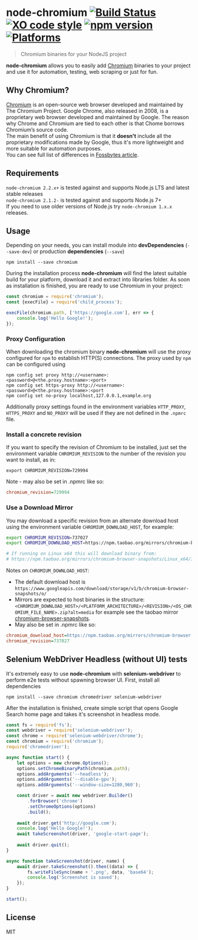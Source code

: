 # node-chromium [![Build Status](https://travis-ci.org/dtolstyi/node-chromium.svg?branch=master)](https://travis-ci.org/dtolstyi/node-chromium) [![XO code style](https://img.shields.io/badge/code_style-XO-blue.svg)](https://github.com/sindresorhus/xo) [![npm version](https://badge.fury.io/js/chromium.svg)](https://badge.fury.io/js/chromium) [![Platforms](https://img.shields.io/badge/platforms-Win/Linux/Mac-lightgrey.svg)](https://github.com/dtolstyi/node-chromium)
> Chromium binaries for your NodeJS project

**node-chromium** allows you to easily add [Chromium](https://www.chromium.org/) binaries to your project and use it for automation, testing, web scraping or just for fun.

## Why Chromium?
[Chromium](https://www.chromium.org/) is an open-source web browser developed and maintained by The Chromium Project. Google Chrome, also released in 2008, is a proprietary web browser developed and maintained by Google. The reason why Chrome and Chromium are tied to each other is that Chome borrows Chromium’s source code.  
The main benefit of using Chromium is that it **doesn't** include all the proprietary modifications made by Google, thus it's more lightweight and more suitable for automation purposes.  
You can see full list of differences in [Fossbytes article](https://fossbytes.com/difference-google-chrome-vs-chromium-browser/).

## Requirements

`node-chromium 2.2.x+` is tested against and supports Node.js LTS and latest stable releases  
`node-chromium 2.1.2-` is tested against and supports Node.js 7+  
If you need to use older versions of Node.js try `node-chromium 1.x.x` releases.

## Usage
Depending on your needs, you can install module into **devDependencies** (`--save-dev`) or production **dependencies** (`--save`)

```
npm install --save chromium
```

During the installation process **node-chromium** will find the latest suitable build for your platform, download it and extract into libraries folder. As soon as installation is finished, you are ready to use Chromium in your project:

```js
const chromium = require('chromium');
const {execFile} = require('child_process');

execFile(chromium.path, ['https://google.com'], err => {
	console.log('Hello Google!');
});
```

### Proxy Configuration
When downloading the chromium binary **node-chromium** will use the proxy configured for `npm` to establish HTTP(S) connections. The proxy used by `npm` can be configured using 
```
npm config set proxy http://<username>:<password>@<the.proxy.hostname>:<port>
npm config set https-proxy http://<username>:<password>@<the.proxy.hostname>:<port
npm config set no-proxy localhost,127.0.0.1,example.org
```

Additionally proxy settings found in the environment variables `HTTP_PROXY`, `HTTPS_PROXY` and `NO_PROXY` will be used if they are not defined in the `.npmrc` file. 

### Install a concrete revision
If you want to specify the revision of Chromium to be installed, just set the environment variable `CHROMIUM_REVISION` to the number of the revision you want to install, as in:
```shell script
export CHROMIUM_REVISION=729994
```

Note - may also be set in .npmrc like so:

```ini
chromium_revision=729994
```

### Use a Download Mirror
You may download a specific revision from an alternate download host using the environment variable `CHROMIUM_DOWNLOAD_HOST`, for example:

```bash
export CHROMIUM_REVISION=737027
export CHROMIUM_DOWNLOAD_HOST=https://npm.taobao.org/mirrors/chromium-browser-snapshots/

# If running on Linux x64 this will download binary from:
# https://npm.taobao.org/mirrors/chromium-browser-snapshots/Linux_x64/737027/chrome-linux.zip?alt=media
```

Notes on `CHROMIUM_DOWNLOAD_HOST`:

* The default download host is `https://www.googleapis.com/download/storage/v1/b/chromium-browser-snapshots/o/`
* Mirrors are expected to host binaries in the structure: `<CHROMIUM_DOWNLOAD_HOST>/<PLATFORM_ARCHITECTURE>/<REVISION>/<OS_CHROMIUM_FILE_NAME>.zip?alt=media` for example see the taobao mirror [chromium-browser-snapshots](https://npm.taobao.org/mirrors/chromium-browser-snapshots/).
* May also be set in .npmrc like so:

```ini
chromium_download_host=https://npm.taobao.org/mirrors/chromium-browser-snapshots/
chromium_revision=737027
```

## Selenium WebDriver Headless (without UI) tests
It's extremely easy to use **node-chromium** with **selenium-webdriver** to perform e2e tests without spawning browser UI.
First, install all dependencies

```
npm install --save chromium chromedriver selenium-webdriver
```

After the installation is finished, create simple script that opens Google Search home page and takes it's screenshot in headless mode.

```js
const fs = require('fs');
const webdriver = require('selenium-webdriver');
const chrome = require('selenium-webdriver/chrome');
const chromium = require('chromium');
require('chromedriver');

async function start() {
    let options = new chrome.Options();
    options.setChromeBinaryPath(chromium.path);
    options.addArguments('--headless');
    options.addArguments('--disable-gpu');
    options.addArguments('--window-size=1280,960');

    const driver = await new webdriver.Builder()
        .forBrowser('chrome')
        .setChromeOptions(options)
        .build();
		
    await driver.get('http://google.com');
    console.log('Hello Google!');
    await takeScreenshot(driver, 'google-start-page');
    
    await driver.quit();
}

async function takeScreenshot(driver, name) {
	await driver.takeScreenshot().then((data) => {
        fs.writeFileSync(name + '.png', data, 'base64');
        console.log('Screenshot is saved');
    });
}

start();
```
## 

## License
MIT

